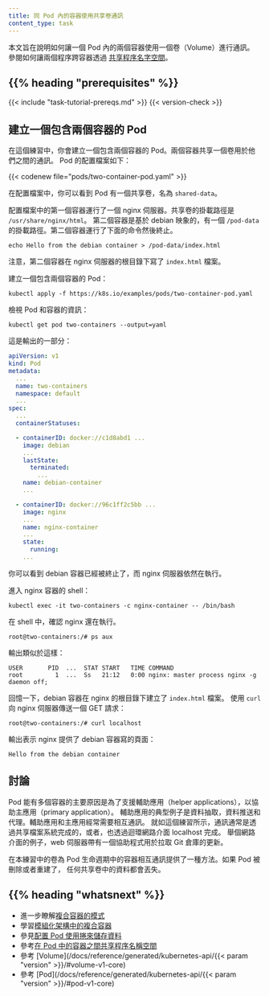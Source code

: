 ```yaml
---
title: 同 Pod 內的容器使用共享卷通訊
content_type: task
---
```

<!--
title: Communicate Between Containers in the Same Pod Using a Shared Volume
content_type: task
weight: 110
-->
<!-- overview -->

<!--
This page shows how to use a Volume to communicate between two Containers running
in the same Pod. See also how to allow processes to communicate by
[sharing process namespace](/docs/tasks/configure-pod-container/share-process-namespace/)
between containers.
-->
本文旨在說明如何讓一個 Pod 內的兩個容器使用一個卷（Volume）進行通訊。
參閱如何讓兩個程序跨容器透過
[共享程序名字空間](/zh-cn/docs/tasks/configure-pod-container/share-process-namespace/)。

## {{% heading "prerequisites" %}}

{{< include "task-tutorial-prereqs.md" >}} {{< version-check >}}

<!-- steps -->

<!--
##  Creating a Pod that runs two Containers

In this exercise, you create a Pod that runs two Containers. The two containers
share a Volume that they can use to communicate. Here is the configuration file
for the Pod:
-->
## 建立一個包含兩個容器的 Pod

在這個練習中，你會建立一個包含兩個容器的 Pod。兩個容器共享一個卷用於他們之間的通訊。
Pod 的配置檔案如下：

{{< codenew file="pods/two-container-pod.yaml" >}}

<!--
In the configuration file, you can see that the Pod has a Volume named
`shared-data`.

The first container listed in the configuration file runs an nginx server. The
mount path for the shared Volume is `/usr/share/nginx/html`.
The second container is based on the debian image, and has a mount path of
`/pod-data`. The second container runs the following command and then terminates.
-->
在配置檔案中，你可以看到 Pod 有一個共享卷，名為 `shared-data`。

配置檔案中的第一個容器運行了一個 nginx 伺服器。共享卷的掛載路徑是 `/usr/share/nginx/html`。
第二個容器是基於 debian 映象的，有一個 `/pod-data` 的掛載路徑。第二個容器運行了下面的命令然後終止。

```shell
echo Hello from the debian container > /pod-data/index.html
```

<!--
Notice that the second container writes the `index.html` file in the root
directory of the nginx server.

Create the Pod and the two Containers:
-->
注意，第二個容器在 nginx 伺服器的根目錄下寫了 `index.html` 檔案。

建立一個包含兩個容器的 Pod：

```shell
kubectl apply -f https://k8s.io/examples/pods/two-container-pod.yaml
```

<!--
View information about the Pod and the Containers:
-->
檢視 Pod 和容器的資訊：

```shell
kubectl get pod two-containers --output=yaml
```

<!--
Here is a portion of the output:
-->
這是輸出的一部分：

```yaml
apiVersion: v1
kind: Pod
metadata:
  ...
  name: two-containers
  namespace: default
  ...
spec:
  ...
  containerStatuses:

  - containerID: docker://c1d8abd1 ...
    image: debian
    ...
    lastState:
      terminated:
        ...
    name: debian-container
    ...

  - containerID: docker://96c1ff2c5bb ...
    image: nginx
    ...
    name: nginx-container
    ...
    state:
      running:
    ...
```

<!--
You can see that the debian Container has terminated, and the nginx Container
is still running.

Get a shell to nginx Container:
-->
你可以看到 debian 容器已經被終止了，而 nginx 伺服器依然在執行。

進入 nginx 容器的 shell：

```shell
kubectl exec -it two-containers -c nginx-container -- /bin/bash
```

<!--
In your shell, verify that nginx is running:
-->
在 shell 中，確認 nginx 還在執行。

```
root@two-containers:/# ps aux
```

<!--
The output is similar to this:
-->
輸出類似於這樣：

```
USER       PID  ...  STAT START   TIME COMMAND
root         1  ...  Ss   21:12   0:00 nginx: master process nginx -g daemon off;
```

<!--
Recall that the debian Container created the `index.html` file in the nginx root
directory. Use `curl` to send a GET request to the nginx server:
-->
回憶一下，debian 容器在 nginx 的根目錄下建立了 `index.html` 檔案。
使用 `curl` 向 nginx 伺服器傳送一個 GET 請求：

```
root@two-containers:/# curl localhost
```

輸出表示 nginx 提供了 debian 容器寫的頁面：

```
Hello from the debian container
```
<!-- discussion -->

<!--
## Discussion

The primary reason that Pods can have multiple containers is to support
helper applications that assist a primary application. Typical examples of
helper applications are data pullers, data pushers, and proxies.
Helper and primary applications often need to communicate with each other.
Typically this is done through a shared filesystem, as shown in this exercise,
or through the loopback network interface, localhost. An example of this pattern is a
web server along with a helper program that polls a Git repository for new updates.
-->
## 討論

Pod 能有多個容器的主要原因是為了支援輔助應用（helper applications），以協助主應用（primary application）。
輔助應用的典型例子是資料抽取，資料推送和代理。輔助應用和主應用經常需要相互通訊。
就如這個練習所示，通訊通常是透過共享檔案系統完成的，或者，也透過迴環網路介面 localhost 完成。
舉個網路介面的例子，web 伺服器帶有一個協助程式用於拉取 Git 倉庫的更新。

<!--
The Volume in this exercise provides a way for Containers to communicate during
the life of the Pod. If the Pod is deleted and recreated, any data stored in
the shared Volume is lost.
-->
在本練習中的卷為 Pod 生命週期中的容器相互通訊提供了一種方法。如果 Pod 被刪除或者重建了，
任何共享卷中的資料都會丟失。

## {{% heading "whatsnext" %}}

<!--
* Learn more about [patterns for composite containers](https://kubernetes.io/blog/2015/06/the-distributed-system-toolkit-patterns).
* Learn about [composite containers for modular architecture](https://www.slideshare.net/Docker/slideshare-burns).
* See [Configuring a Pod to Use a Volume for Storage](/docs/tasks/configure-pod-container/configure-volume-storage/).
* See [Configure a Pod to share process namespace between containers in a Pod](/docs/tasks/configure-pod-container/share-process-namespace/)
* See [Volume](/docs/reference/generated/kubernetes-api/{{< param "version" >}}/#volume-v1-core).
* See [Pod](/docs/reference/generated/kubernetes-api/{{< param "version" >}}/#pod-v1-core).
-->
* 進一步瞭解[複合容器的模式](https://kubernetes.io/blog/2015/06/the-distributed-system-toolkit-patterns.html)
* 學習[模組化架構中的複合容器](https://www.slideshare.net/Docker/slideshare-burns)
* 參見[配置 Pod 使用捲來儲存資料](/zh-cn/docs/tasks/configure-pod-container/configure-volume-storage/)
* 參考[在 Pod 中的容器之間共享程序名稱空間](/zh-cn/docs/tasks/configure-pod-container/share-process-namespace/)
* 參考 [Volume](/docs/reference/generated/kubernetes-api/{{< param "version" >}}/#volume-v1-core)
* 參考 [Pod](/docs/reference/generated/kubernetes-api/{{< param "version" >}}/#pod-v1-core)

